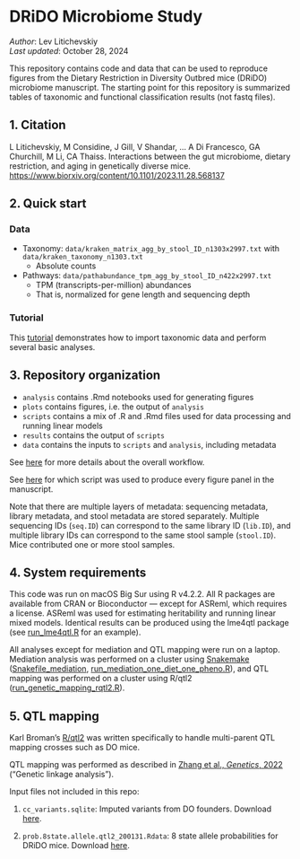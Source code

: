 DRiDO Microbiome Study
================

*Author*: Lev Litichevskiy  
*Last updated*: October 28, 2024

This repository contains code and data that can be used to reproduce
figures from the Dietary Restriction in Diversity Outbred mice (DRiDO)
microbiome manuscript. The starting point for this repository is
summarized tables of taxonomic and functional classification results
(not fastq files).

## 1. Citation

L Litichevskiy, M Considine, J Gill, V Shandar, … A Di Francesco, GA Churchill, M Li, CA Thaiss. Interactions between the gut microbiome, dietary restriction, and aging in genetically diverse mice. <https://www.biorxiv.org/content/10.1101/2023.11.28.568137>

## 2. Quick start

### Data

- Taxonomy: `data/kraken_matrix_agg_by_stool_ID_n1303x2997.txt` with
  `data/kraken_taxonomy_n1303.txt`
  - Absolute counts
- Pathways: `data/pathabundance_tpm_agg_by_stool_ID_n422x2997.txt`
  - TPM (transcripts-per-million) abundances
  - That is, normalized for gene length and sequencing depth

### Tutorial

This [tutorial](analysis/tutorial.md) demonstrates how to import
taxonomic data and perform several basic analyses.

## 3. Repository organization

- `analysis` contains .Rmd notebooks used for generating figures
- `plots` contains figures, i.e. the output of `analysis`
- `scripts` contains a mix of .R and .Rmd files used for data processing
  and running linear models
- `results` contains the output of `scripts`
- `data` contains the inputs to `scripts` and `analysis`, including
  metadata

See [here](TOC.md) for more details about the overall workflow.

See [here](script_used_for_each_figure_panel.md) for which script was used to produce every figure panel in the manuscript.

Note that there are multiple layers of metadata: sequencing metadata,
library metadata, and stool metadata are stored separately. Multiple
sequencing IDs (`seq.ID`) can correspond to the same library ID
(`lib.ID`), and multiple library IDs can correspond to the same stool
sample (`stool.ID`). Mice contributed one or more stool samples.

## 4. System requirements

This code was run on macOS Big Sur using R v4.2.2. All R packages are
available from CRAN or Bioconductor — except for ASReml, which requires
a license. ASReml was used for estimating heritability and running
linear mixed models. Identical results can be produced using the lme4qtl
package (see [run_lme4qtl.R](scripts/run_lme4qtl.R) for an example).

All analyses except for mediation and QTL mapping were run on a laptop.
Mediation analysis was performed on a cluster using
[Snakemake](https://snakemake.github.io/)
([Snakefile_mediation](scripts/Snakefile_mediation),
[run_mediation_one_diet_one_pheno.R](scripts/run_mediation_one_diet_one_pheno.R)),
and QTL mapping was performed on a cluster using R/qtl2
([run_genetic_mapping_rqtl2.R](scripts/run_genetic_mapping_rqtl2.R)).

## 5. QTL mapping

Karl Broman’s [R/qtl2](https://kbroman.org/qtl2/) was written
specifically to handle multi-parent QTL mapping crosses such as DO mice.

QTL mapping was performed as described in [Zhang et al., *Genetics*,
2022](https://academic.oup.com/genetics/article/220/1/iyab157/6375446#325918956)
(“Genetic linkage analysis”).

Input files not included in this repo:

1.  `cc_variants.sqlite`: Imputed variants from DO founders. Download
    [here](https://figshare.com/articles/dataset/SQLite_database_of_variants_in_Collaborative_Cross_founder_mouse_strains/5280229).

2.  `prob.8state.allele.qtl2_200131.Rdata`: 8 state allele probabilities
    for DRiDO mice. Download
    [here](https://figshare.com/articles/dataset/Supplementary_files_associated_with_the_DRiDO_microbiome_manuscript/25043753).
